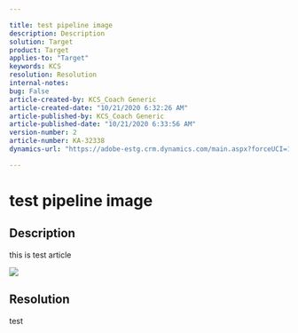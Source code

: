 ```yaml
---

title: test pipeline image  
description: Description  
solution: Target  
product: Target  
applies-to: "Target"  
keywords: KCS  
resolution: Resolution  
internal-notes:   
bug: False  
article-created-by: KCS_Coach Generic  
article-created-date: "10/21/2020 6:32:26 AM"  
article-published-by: KCS_Coach Generic  
article-published-date: "10/21/2020 6:33:56 AM"  
version-number: 2  
article-number: KA-32338  
dynamics-url: "https://adobe-estg.crm.dynamics.com/main.aspx?forceUCI=1&pagetype=entityrecord&etn=knowledgearticle&id=4fe1dd2e-6713-eb11-a813-000d3a593813"

---
```


# test pipeline image

## Description

this is test article

![](https://adobe.sharepoint.com/sites/D365Attachments-Non-Prod/knowledgearticle/test%20pipeline%20im_4FE1DD2E6713EB11A813000D3A593813/closecase.PNG)

## Resolution

test

